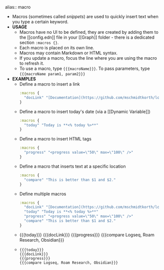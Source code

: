 alias:: macro

- Macros (sometimes called _snippets_) are used to quickly insert text when you type a certain keyword.
- **USAGE**
	- Macros have no UI to be defined, they are created by adding them to the [[config.edn]] file in your [[Graph]] folder - there is a dedicated section `:macros {}`.
	- Each macro is placed on its own line.
	- Macros may contain Markdown or HTML syntax.
	- If you update a macro, focus the line where you are using the macro to refresh it.
	- To use a macro, type `{{{macroName}}}`. To pass parameters, type `{{{macroName param1, param2}}}`
- **EXAMPLES**
	- Define a macro to insert a link
	  ```clojure
	  :macros {
	  	"docLink" "[Documentation](https://github.com/mschmidtkorth/logseq-msk-docs)"
	  }
	  ```
	- Define a macro to insert today's date (via a [[Dynamic Variable]])
	  ```clojure
	  :macros {
	  	"today" "Today is **<% today %>**"
	  }
	  ```
	- Define a macro to insert HTML tags
	  ```clojure
	  :macros {
	  	"progress" "<progress value=\"50\" max=\"100\" />"
	  }
	  ```
	- Define a macro that inserts text at a specific location
	  ```clojure
	  :macros {
	  	"compare" "This is better than $1 and $2."
	  }
	  ```
	- Define multiple macros
	  ```clojure
	  :macros {
	  	"docLink" "[Documentation](https://github.com/mschmidtkorth/logseq-msk-docs)"
	  	"today" "Today is **<% today %>**"
	  	"progress" "<progress value=\"50\" max=\"100\" />"
	  	"compare" "This is better than $1 and $2."
	  }
	  ```
	- {{{today}}}
	  {{{docLink}}}
	  {{{progress}}}
	  {{{compare Logseq, Roam Research, Obsidian}}}
	-
	  ```source
	  {{{today}}}
	  {{{docLink}}}
	  {{{progress}}}
	  {{{compare Logseq, Roam Research, Obsidian}}}
	  ```